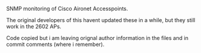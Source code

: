 SNMP monitoring of Cisco Aironet Accesspoints.

The original developers of this havent updated these in a while, but they still work in the 2602 APs.  

Code copied but i am leaving orignal author information in the files and in commit comments (where i remember).
